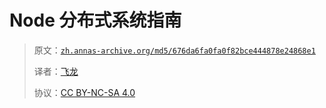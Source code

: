 # Node 分布式系统指南

> 原文：[`zh.annas-archive.org/md5/676da6fa0fa0f82bce444878e24868e1`](https://zh.annas-archive.org/md5/676da6fa0fa0f82bce444878e24868e1)
> 
> 译者：[飞龙](https://github.com/wizardforcel)
> 
> 协议：[CC BY-NC-SA 4.0](http://creativecommons.org/licenses/by-nc-sa/4.0/)